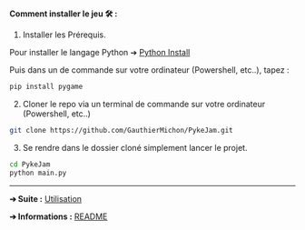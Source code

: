 **Comment installer le jeu 🛠 :**

1. Installer les Prérequis.

Pour installer le langage Python ➔ [Python Install](https://www.python.org/downloads/)

Puis dans un de commande sur votre ordinateur (Powershell, etc..), tapez :
```bash
pip install pygame
```

2. Cloner le repo via un terminal de commande sur votre ordinateur (Powershell, etc..)

```bash 
git clone https://github.com/GauthierMichon/PykeJam.git
```

3. Se rendre dans le dossier cloné simplement lancer le projet.

```bash 
cd PykeJam
python main.py 
```

---

**➔ Suite :** [Utilisation](https://github.com/GauthierMichon/PykeJam/blob/main/Documentation/Utilisation.md)

**➔ Informations :** [README](https://github.com/GauthierMichon/PykeJam)